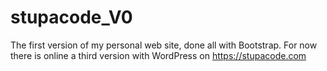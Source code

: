 # stupacode_V0
The first version of my personal web site, done all with Bootstrap. For now there is online a third version with WordPress on https://stupacode.com
